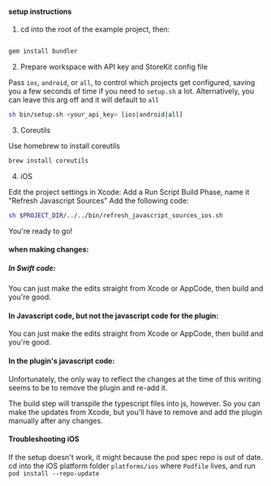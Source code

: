 #### setup instructions

1. cd into the root of the example project, then:

```bash

gem install bundler
````

2. Prepare workspace with API key and StoreKit config file

Pass `ios`, `android`, or `all`, to control which projects get configured, saving you a few seconds of time if you need to `setup.sh` a lot.
Alternatively, you can leave this arg off and it will default to `all`

```bash
sh bin/setup.sh <your_api_key> [ios|android|all]
```

3. Coreutils

Use homebrew to install coreutils

```bash
brew install coreutils
```

4. iOS

Edit the project settings in Xcode: 
Add a Run Script Build Phase, name it "Refresh Javascript Sources"
Add the following code: 

```bash
sh $PROJECT_DIR/../../bin/refresh_javascript_sources_ios.sh
```

You're ready to go! 

#### when making changes: 

##### In Swift code:

You can just make the edits straight from Xcode or AppCode, then build and you're good. 

#### In Javascript code, but not the javascript code for the plugin: 

You can just make the edits straight from Xcode or AppCode, then build and you're good. 

#### In the plugin's javascript code:

Unfortunately, the only way to reflect the changes at the time of this writing seems to be to remove the plugin and re-add it. 

The build step will transpile the typescript files into js, however. So you can make the updates from Xcode, but you'll have to remove and add the plugin manually after any changes. 


#### Troubleshooting iOS

If the setup doesn't work, it might because the pod spec repo is out of date.
cd into the iOS platform folder `platforms/ios` where `Podfile` lives, and run `pod install --repo-update`
